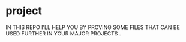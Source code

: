 # project
IN THIS REPO I'LL HELP YOU BY PROVING SOME FILES THAT CAN BE USED FURTHER IN YOUR MAJOR PROJECTS .
